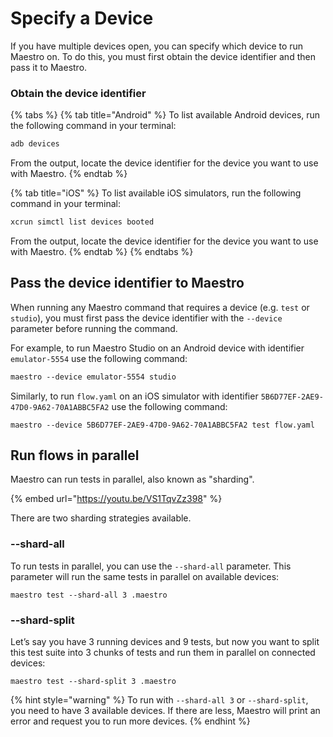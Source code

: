 # Specify a Device

If you have multiple devices open, you can specify which device to run Maestro
on. To do this, you must first obtain the device identifier and then pass it to
Maestro.

### Obtain the device identifier

{% tabs %}
{% tab title="Android" %}
To list available Android devices, run the following command in your terminal:

```bash
adb devices
```

From the output, locate the device identifier for the device you want to use with Maestro.
{% endtab %}

{% tab title="iOS" %}
To list available iOS simulators, run the following command in your terminal:

```bash
xcrun simctl list devices booted
```

From the output, locate the device identifier for the device you want to use with Maestro.
{% endtab %}
{% endtabs %}

## Pass the device identifier to Maestro

When running any Maestro command that requires a device (e.g. `test` or `studio`), you must first pass the device identifier with the `--device` parameter before running the command.

For example, to run Maestro Studio on an Android device with identifier `emulator-5554` use the following command:

```css
maestro --device emulator-5554 studio
```

Similarly, to run `flow.yaml` on an iOS simulator with identifier
`5B6D77EF-2AE9-47D0-9A62-70A1ABBC5FA2` use the following command:

```
maestro --device 5B6D77EF-2AE9-47D0-9A62-70A1ABBC5FA2 test flow.yaml
```

## Run flows in parallel

Maestro can run tests in parallel, also known as "sharding".

{% embed url="https://youtu.be/VS1TqvZz398" %}

There are two sharding strategies available.

### --shard-all

To run tests in parallel, you can use the `--shard-all` parameter. This
parameter will run the same tests in parallel on available devices:

```
maestro test --shard-all 3 .maestro
```

### --shard-split

Let’s say you have 3 running devices and 9 tests, but now you want to split this
test suite into 3 chunks of tests and run them in parallel on connected devices:

```
maestro test --shard-split 3 .maestro
```

{% hint style="warning" %}
To run with `--shard-all 3` or `--shard-split`, you need to have 3 available
devices. If there are less, Maestro will print an error and request you to run
more devices.
{% endhint %}
